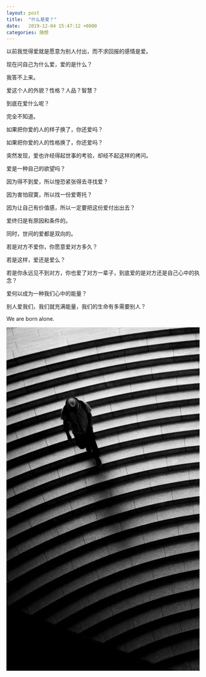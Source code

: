 ```yaml
---
layout: post
title:  "什么是爱？"
date:   2019-12-04 15:47:12 +0800
categories: 随想
---
```


以前我觉得爱就是愿意为别人付出，而不求回报的感情是爱。

现在问自己为什么爱，爱的是什么？

我答不上来。

爱这个人的外貌？性格？人品？智慧？

到底在爱什么呢？

完全不知道。

如果把你爱的人的样子换了，你还爱吗？

如果把你爱的人的性格换了，你还爱吗？

突然发现，爱也许经得起世事的考验，却经不起这样的拷问。

爱是一种自己的欲望吗？

因为得不到爱，所以惶恐紧张得去寻找爱？

因为害怕寂寞，所以找一份爱寄托？

因为让自己有价值感，所以一定要把这份爱付出出去？

爱终归是有原因和条件的。

同时，世间的爱都是双向的。

若是对方不爱你，你愿意爱对方多久？

若是这样，爱还是爱么？

若是你永远见不到对方，你也爱了对方一辈子，到底爱的是对方还是自己心中的执念？

爱何以成为一种我们心中的能量？

别人爱我们，我们就充满能量，我们的生命有多需要别人？

We are born alone.

![human-alone.jpeg](/images/human-alone.jpeg)
